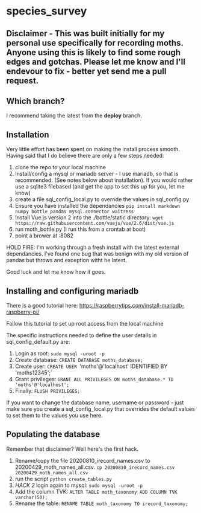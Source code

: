 # species_survey

## Disclaimer - This was built initially for my personal use specifically for recording moths. Anyone using this is likely to find some rough edges and gotchas. Please let me know and I'll endevour to fix - better yet send me a pull request.

## Which branch?
I recommend taking the latest from the __deploy__ branch.

## Installation
Very little effort has been spent on making the install process smooth.
Having said that I do believe there are only a few steps needed:

1. clone the repo to your local machine
2. Install/config a mysql or mariadb server - I use mariadb, so that is recommended. (See notes below about installation). If you would rather use a sqlite3 filebased (and get the app to set this up for you, let me know)
3. create a file sql_config_local.py to override the values in sql_config.py
4. Ensure you have installed the dependancies 
```pip install markdown numpy bottle pandas mysql.connector waitress```
5. Install Vue.js version 2 into the ./bottle/static directory: `wget https://raw.githubusercontent.com/vuejs/vue/2.6/dist/vue.js` 
5. run moth_bottle.py (I run this from a crontab at boot)
6. point a brower at <your machine>:8082

HOLD FIRE: I'm working through a fresh install with the latest external dependancies. I've found one bug that was benign with my old version of pandas but throws and exception witht he latest. 

Good luck and let me know how it goes.
  
  
  
## Installing and configuring mariadb
There is a good tutorial here: https://raspberrytips.com/install-mariadb-raspberry-pi/
  
Follow this tutorial to set up root access from the local machine

The specific instructions needed to define the user details in sql_config_default.py are:

  1. Login as root: `sudo mysql -uroot -p`
  2. Create database: `CREATE DATABASE moths_database;`
  3. Create user: `CREATE USER `'moths'@'localhost' IDENTIFIED BY 'moths12345';`
  4. Grant privileges: `GRANT ALL PRIVILEGES ON moths_database.* TO 'moths'@'localhost';`
  5. Finally: `FLUSH PRIVILEGES;`
  
If you want to change the database name, username or password - just make sure you create a sql_config_local.py that overrides the default values to set them to the values you use here.
  
## Populating the database
Remember that disclaimer? Well here's the first hack.

  1. Rename/copy the file 20200810_irecord_names.csv to 20200429_moth_names_all.csv.
  `cp 20200810_irecord_names.csv 20200429_moth_names_all.csv `
  2. run the script  `python create_tables.py`
  3. _HACK 2_ login again to mysql: `sudo mysql -uroot -p`
  4. Add the column TVK: `ALTER TABLE moth_taxonomy ADD COLUMN TVK varchar(50);`
  5. Rename the table: `RENAME TABLE moth_taxonomy TO irecord_taxonomy;`
  
